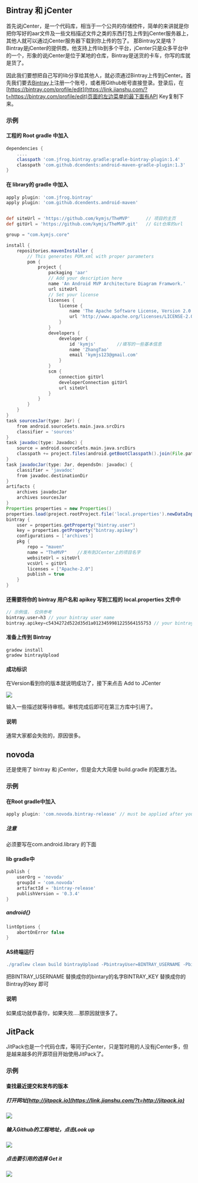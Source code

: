 ## Bintray 和 jCenter

首先说jCenter，是一个代码库，相当于一个公共的存储控件，简单的来讲就是你把你写好的aar文件及一些文档描述文件之类的东西打包上传到jCenter服务器上，其他人就可以通过jCenter服务器下载到你上传的包了。
那Bintray又是啥？Bintray是jCenter的提供商，他支持上传lib到多个平台，jCenter只是众多平台中的一个，形象的说jCenter是位于某地的仓库，Bintray是送货的卡车，你写的库就是货了。

因此我们要想把自己写的lib分享给其他人，就必须通过Bintray上传到jCenter。首先我们要去[Bintray](https://link.jianshu.com/?t=https://bintray.com/)上注册一个账号，或者用Github帐号直接登录。登录后，在[https://bintray.com/profile/edit](https://link.jianshu.com/?t=https://bintray.com/profile/edit)页面的左边菜单的最下面有API Key复制下来。

### 示例

#### 工程的 Root gradle 中加入

```groovy
dependencies {
    ....
    classpath 'com.jfrog.bintray.gradle:gradle-bintray-plugin:1.4'
    classpath 'com.github.dcendents:android-maven-gradle-plugin:1.3'
}
```

#### 在 library的 gradle 中加入

```groovy
apply plugin: 'com.jfrog.bintray'
apply plugin: 'com.github.dcendents.android-maven'


def siteUrl = 'https://github.com/kymjs/TheMVP'      // 项目的主页
def gitUrl = 'https://github.com/kymjs/TheMVP.git'   // Git仓库的url

group = "com.kymjs.core"

install {
    repositories.mavenInstaller {
        // This generates POM.xml with proper parameters
        pom {
            project {
                packaging 'aar'
                // Add your description here
                name 'An Android MVP Architecture Diagram Framwork.'    //项目描述
                url siteUrl
                // Set your license
                licenses {
                    license {
                        name 'The Apache Software License, Version 2.0'
                        url 'http://www.apache.org/licenses/LICENSE-2.0.txt'
                    }
                }
                developers {
                    developer {
                        id 'kymjs'        //填写的一些基本信息
                        name 'ZhangTao'
                        email 'kymjs123@gmail.com'
                    }
                }
                scm {
                    connection gitUrl
                    developerConnection gitUrl
                    url siteUrl
                }
            }
        }
    }
}
task sourcesJar(type: Jar) {
    from android.sourceSets.main.java.srcDirs
    classifier = 'sources'
}
task javadoc(type: Javadoc) {
    source = android.sourceSets.main.java.srcDirs
    classpath += project.files(android.getBootClasspath().join(File.pathSeparator))
}
task javadocJar(type: Jar, dependsOn: javadoc) {
    classifier = 'javadoc'
    from javadoc.destinationDir
}
artifacts {
    archives javadocJar
    archives sourcesJar
}
Properties properties = new Properties()
properties.load(project.rootProject.file('local.properties').newDataInputStream())
bintray {
    user = properties.getProperty("bintray.user")
    key = properties.getProperty("bintray.apikey")
    configurations = ['archives']
    pkg {
        repo = "maven"
        name = "TheMVP"    //发布到JCenter上的项目名字
        websiteUrl = siteUrl
        vcsUrl = gitUrl
        licenses = ["Apache-2.0"]
        publish = true
    }
}
```

#### 还需要将你的 bintray 用户名和 apikey 写到工程的 local.properties 文件中

```groovy
// 示例值， 仅供参考
bintray.user=h3 // your bintray user name
bintray.apikey=c5434272d522d35d1a0123459981225564155753 // your bintray api key
```

#### 准备上传到 Bintray

```shell
gradew install
gradew bintrayUpload
```

#### 成功标识

在Version看到你的版本就说明成功了，接下来点击 Add to JCenter

![](.\png\Gradle-上传代码到仓库-bintray-jcenter.png)

输入一些描述就等待审核。审核完成后即可在第三方库中引用了。

#### 说明

通常大家都会失败的，原因很多。

## novoda

还是使用了 bintray 和 jCenter，但是会大大简便 build.gradle 的配置方法。

### 示例

#### 在Root gradle中加入

```groovy
apply plugin: 'com.novoda.bintray-release' // must be applied after your artifact generating plugin (eg. java / com.android.library)
```

##### 注意

必须要写在com.android.library 的下面

#### lib gradle中

```groovy
publish { 
    userOrg = 'novoda' 
    groupId = 'com.novoda' 
    artifactId = 'bintray-release' 
    publishVersion = '0.3.4' 
}
```

##### android{}

```groovy
lintOptions {
    abortOnError false
}
```

#### AS终端运行

```groovy
./gradlew clean build bintrayUpload -PbintrayUser=BINTRAY_USERNAME -PbintrayKey=BINTRAY_KEY -PdryRun=false
```

把BINTRAY_USERNAME 替换成你的bintary的名字BINTRAY_KEY 替换成你的 Bintray的key 即可

#### 说明

如果成功就恭喜你，如果失败....那原因就很多了。

## JitPack

JitPack也是一个代码仓库，等同于jCenter，只是暂时用的人没有jCenter多，但是越来越多的开源项目开始使用JitPack了。

### 示例

#### 查找最近提交和发布的版本

##### 打开网址[http://jitpack.io](https://link.jianshu.com/?t=http://jitpack.io)

![](.\png\Gradle-上传代码到仓库-JitPack-1.png)

##### 输入Github的工程地址，点击Look up

![](.\png\Gradle-上传代码到仓库-JitPack-2.png)

##### 点击要引用的选择 Get it

![](.\png\Gradle-上传代码到仓库-JitPack-3.png)